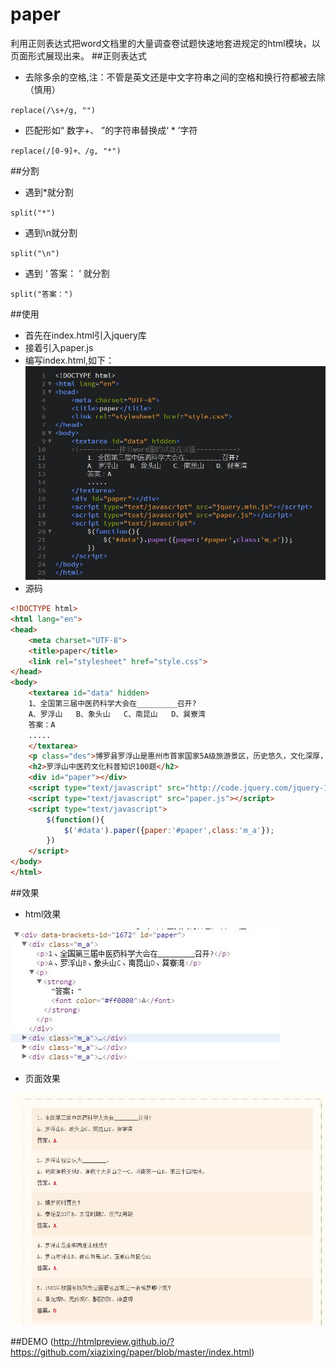 # paper
利用正则表达式把word文档里的大量调查卷试题快速地套进规定的html模块，以页面形式展现出来。
##正则表达式

* 去除多余的空格,注：不管是英文还是中文字符串之间的空格和换行符都被去除（慎用）

 ``replace(/\s+/g, "")``
* 匹配形如“ 数字+、 ”的字符串替换成‘ * ’字符

 ``replace(/[0-9]+、/g, "*")``

##分割

* 遇到*就分割
  
 ``split("*")``
* 遇到\n就分割
 
 ``split("\n")``
* 遇到 ‘ 答案： ’ 就分割
 
 ``split("答案：")``

##使用
* 首先在index.html引入jquery库
* 接着引入paper.js
* 编写index.html,如下：
 ![paper](paper.jpg)
* 源码

```html
<!DOCTYPE html>
<html lang="en">
<head>
    <meta charset="UTF-8">
    <title>paper</title>
    <link rel="stylesheet" href="style.css">
</head>
<body>
    <textarea id="data" hidden>
    1、全国第三届中医药科学大会在_________召开?
    A、罗浮山   B、象头山   C、南昆山   D、巽寮湾
    答案：A
    .....
    </textarea>
    <p class="des">博罗县罗浮山是惠州市首家国家5A级旅游景区，历史悠久，文化深厚，中草药植物丰富。现拥有植物3000多种，其中药用植物1200多种，是名副其实的百草药库。葛洪，东晋道教学者、著名的炼丹家、医学家，1700多年前在罗浮山修道炼丹、著书立说、悬壶济世，其著作的《肘后备急方》更是屠呦呦获得2015年诺贝尔医学奖和生理学奖的重要灵感来源。因此，围绕罗浮山丰富的中草药文化和葛洪及其妻子鲍姑的医学理念和成就编写了这套题，以普及大家中草药知识之用。 </p>
    <h2>罗浮山中医药文化科普知识100题</h2>
    <div id="paper"></div>
    <script type="text/javascript" src="http://code.jquery.com/jquery-1.6.4.min.js"></script>
    <script type="text/javascript" src="paper.js"></script>
    <script type="text/javascript">
        $(function(){
            $('#data').paper({paper:'#paper',class:'m_a'});
        })
    </script>
</body>
</html>


```
##效果
* html效果

 ![dir](dir1.jpg)
 
* 页面效果

 ![dir](dir2.jpg)

##DEMO
(http://htmlpreview.github.io/?https://github.com/xiazixing/paper/blob/master/index.html)
